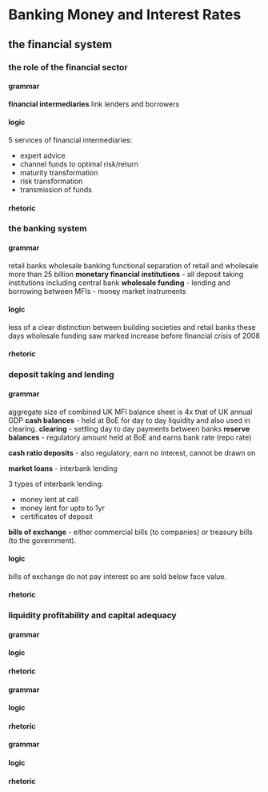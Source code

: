 # Banking Money and Interest Rates
## the financial system
### the role of the financial sector
#### grammar
__financial intermediaries__ link lenders and borrowers
#### logic
5 services of financial intermediaries:
* expert advice
* channel funds to optimal risk/return
* maturity transformation
* risk transformation
* transmission of funds
#### rhetoric

### the banking system
#### grammar
retail banks
wholesale banking
functional separation of retail and wholesale
    more than 25 billion
__monetary financial institutions__ - all deposit taking institutions including central bank
__wholesale funding__ - lending and borrowing between MFIs - money market instruments

#### logic
less of a clear distinction between building societies and retail banks these days
wholesale funding saw marked increase before financial crisis of 2008
#### rhetoric

### deposit taking and lending
#### grammar
aggregate size of combined UK MFI balance sheet is 4x that of UK annual GDP
__cash balances__ - held at BoE for day to day liquidity and also used in clearing.
__clearing__ - settling day to day payments between banks
__reserve balances__ - regulatory amount held at BoE and earns bank rate (repo rate)

__cash ratio deposits__ - also regulatory, earn no interest, cannot be drawn on

__market loans__ - interbank lending

3 types of interbank lending:
* money lent at call
* money lent for upto to 1yr 
* certificates of deposit

__bills of exchange__ - either commercial bills (to companies) or treasury bills (to the government).


#### logic
bills of exchange do not pay interest so are sold below face value.


#### rhetoric

### liquidity profitability and capital adequacy
#### grammar

#### logic

#### rhetoric


#### grammar

#### logic

#### rhetoric


#### grammar

#### logic

#### rhetoric


